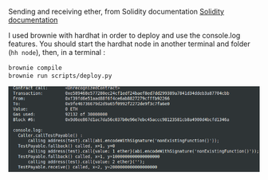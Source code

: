 Sending and receiving ether, from Solidity documentation [Solidity documentation](https://docs.soliditylang.org/en/v0.8.11/contracts.html#receive-ether-function)

I used brownie with hardhat in order to deploy and use the console.log features.
You should start the hardhat node in another terminal and folder (`hh node`), then, in a terminal :

```
brownie compile
brownie run scripts/deploy.py
```

![Sending and receiving ether ](sending_receiving_ether.png)

